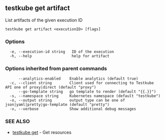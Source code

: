 ## testkube get artifact

List artifacts of the given execution ID

```
testkube get artifact <executionID> [flags]
```

### Options

```
  -e, --execution-id string   ID of the execution
  -h, --help                  help for artifact
```

### Options inherited from parent commands

```
      --analytics-enabled    Enable analytics (default true)
  -c, --client string        Client used for connecting to Testkube API one of proxy|direct (default "proxy")
      --go-template string   go template to render (default "{{.}}")
  -s, --namespace string     Kubernetes namespace (default "testkube")
  -o, --output string        output type can be one of json|yaml|pretty|go-template (default "pretty")
  -v, --verbose              Show additional debug messages
```

### SEE ALSO

* [testkube get](testkube_get.md)	 - Get resources

